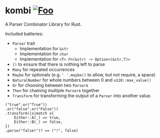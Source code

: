 # kombi [![Foo](https://docs.rs/kombi/badge.svg)](https://docs.rs/kombi)

A Parser Combinator Library for Rust.

Included batteries:
* `Parser` trait
    * Implementation for `&str`
    * Implementation for `char`
    * Implementation for `<T> Fn(&str) -> Option<(&str,T)>`
* `()` to ensure that there is nothing left to parse
* `Many` for repeated occurrences
* `Maybe` for optionals (e.g. `' '.maybe()` to allow, but not require, a space)
* `NaturalNumber` for whole numbers between 0 and `u128::max_value()`
* `Or` for choosing between two `Parser`s
* `Then` for chaining multiple `Parser`s together
* `Transform` for transforming the output of a `Parser` into another value.

```
("true".or("True"))
.or("false".or("False"))
.transform(|x|match x{
    Either::A(_) => true,
    Either::B(_) => false,
})
.parse("false!")? == ("!", false)
```